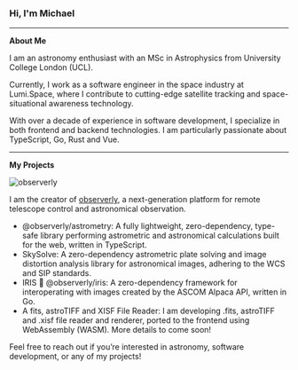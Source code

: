 ### Hi, I'm Michael

---

<!--
**michealroberts/michealroberts** is a ✨ _special_ ✨ repository because its `README.md` (this file) appears on your GitHub profile.

Here are some ideas to get you started:

- 🔭 I’m currently working on ...
- 🌱 I’m currently learning ...
- 👯 I’m looking to collaborate on ...
- 🤔 I’m looking for help with ...
- 💬 Ask me about ...
- 📫 How to reach me: ...
- 😄 Pronouns: ...
- ⚡ Fun fact: ...
-->

**About Me**

I am an astronomy enthusiast with an MSc in Astrophysics from University College London (UCL). 

Currently, I work as a software engineer in the space industry at Lumi.Space, where I contribute to cutting-edge satellite tracking and space-situational awareness technology.

With over a decade of experience in software development, I specialize in both frontend and backend technologies. I am particularly passionate about TypeScript, Go, Rust and Vue.

---

**My Projects**

![observerly](https://github.com/michealroberts/michealroberts/blob/main/profile/github-readme-banner.png?raw=true)

I am the creator of [observerly](https://observerly.com), a next-generation platform for remote telescope control and astronomical observation.

- @observerly/astrometry: A fully lightweight, zero-dependency, type-safe library performing astrometric and astronomical calculations built for the web, written in TypeScript.
- SkySolve: A zero-dependency astrometric plate solving and image distortion analysis library for astronomical images, adhering to the WCS and SIP standards.
- IRIS 👀 @observerly/iris: A zero-dependency framework for interoperating with images created by the ASCOM Alpaca API, written in Go.
- A fits, astroTIFF and XISF File Reader: I am developing .fits, astroTIFF and .xisf file reader and renderer, ported to the frontend using WebAssembly (WASM). More details to come soon!

Feel free to reach out if you’re interested in astronomy, software development, or any of my projects!
